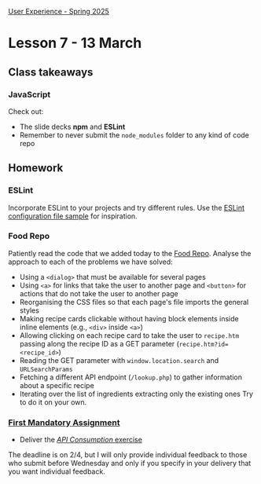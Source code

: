 [User Experience - Spring 2025](https://github.com/arturomorarioja-kea/WD_UX_F25/blob/main/README.md)

# Lesson 7 - 13 March

## Class takeaways

### JavaScript
Check out:
- The slide decks **npm** and **ESLint**
- Remember to never submit the `node_modules` folder to any kind of code repo

## Homework

### ESLint
Incorporate ESLint to your projects and try different rules. Use the [ESLint configuration file sample](https://github.com/arturomorarioja/eslint_sample) for inspiration.

### Food Repo
Patiently read the code that we added today to the [Food Repo](https://github.com/arturomorarioja/js_food_repo_ux_f25). Analyse the approach to each of the problems we have solved:
- Using a `<dialog>` that must be available for several pages
- Using `<a>` for links that take the user to another page and `<button>` for actions that do not take the user to another page
- Reorganising the CSS files so that each page's file imports the general styles
- Making recipe cards clickable without having block elements inside inline elements (e.g., `<div>` inside `<a>`)
- Allowing clicking on each recipe card to take the user to `recipe.htm` passing along the recipe ID as a GET parameter (`recipe.htm?id=<recipe_id>`)
- Reading the GET parameter with `window.location.search` and `URLSearchParams`
- Fetching a different API endpoint (`/lookup.php`) to gather information about a specific recipe
- Iterating over the list of ingredients extracting only the existing ones
Try to do it on your own.

### [First Mandatory Assignment](https://kea-fronter.itslearning.com/LearningToolElement/ViewLearningToolElement.aspx?LearningToolElementId=1344451)
- Deliver the [*API Consumption* exercise]([https://kea-fronter.itslearning.com/LearningToolElement/ViewLearningToolElement.aspx?LearningToolElementId=1344535](https://kea-fronter.itslearning.com/LearningToolElement/ViewLearningToolElement.aspx?LearningToolElementId=1344536))
  
The deadline is on 2/4, but I will only provide individual feedback to those who submit before Wednesday and only if you specify in your delivery that you want individual feedback.
